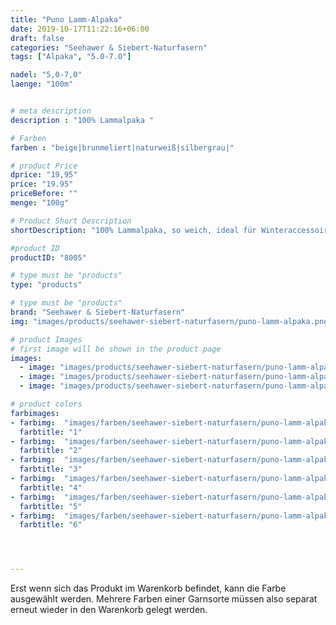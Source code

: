```yaml
---
title: "Puno Lamm-Alpaka"
date: 2019-10-17T11:22:16+06:00
draft: false
categories: "Seehawer & Siebert-Naturfasern"
tags: ["Alpaka", "5.0-7.0"]

nadel: "5,0-7,0" 
laenge: "100m"	


# meta description
description : "100% Lammalpaka "

# Farben
farben : "beige|brunmeliert|naturweiß|silbergrau|"

# product Price
dprice: "19,95"
price: "19.95"
priceBefore: ""
menge: "100g"

# Product Short Description
shortDescription: "100% Lammalpaka, so weich, ideal für Winteraccessoires"

#product ID
productID: "8005"

# type must be "products"
type: "products"

# type must be "products"
brand: "Seehawer & Siebert-Naturfasern"
img: "images/products/seehawer-siebert-naturfasern/puno-lamm-alpaka.png"   

# product Images
# first image will be shown in the product page
images:
  - image: "images/products/seehawer-siebert-naturfasern/puno-lamm-alpaka.png"  
  - image: "images/products/seehawer-siebert-naturfasern/puno-lamm-alpaka.png"  
  - image: "images/products/seehawer-siebert-naturfasern/puno-lamm-alpaka.png"  

# product colors
farbimages:
- farbimg:  "images/farben/seehawer-siebert-naturfasern/puno-lamm-alpaka/1.png"	
  farbtitle: "1"
- farbimg:  "images/farben/seehawer-siebert-naturfasern/puno-lamm-alpaka/2.png"	
  farbtitle: "2"
- farbimg:  "images/farben/seehawer-siebert-naturfasern/puno-lamm-alpaka/3.png"	
  farbtitle: "3"
- farbimg:  "images/farben/seehawer-siebert-naturfasern/puno-lamm-alpaka/4.png"	
  farbtitle: "4"
- farbimg:  "images/farben/seehawer-siebert-naturfasern/puno-lamm-alpaka/5.png"	
  farbtitle: "5"
- farbimg:  "images/farben/seehawer-siebert-naturfasern/puno-lamm-alpaka/6.png"	
  farbtitle: "6"




---
```


Erst wenn sich das Produkt im Warenkorb befindet, kann die Farbe ausgewählt werden.
Mehrere Farben einer Garnsorte müssen also separat erneut wieder in den Warenkorb gelegt werden.
